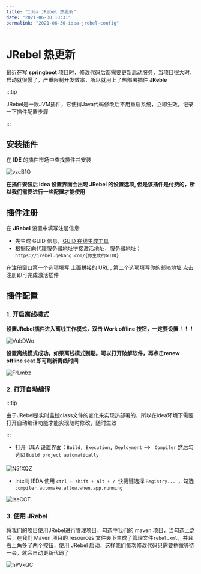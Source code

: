 ```yaml
---
title: "Idea JRebel 热更新"
date: "2021-06-30 10:31"
permalink: "2021-06-30-idea-jrebel-config"
---
```


# JRebel 热更新

最近在写 **springboot** 项目时，修改代码后都需要更新启动服务，当项目很大时，启动就很慢了，严重限制开发效率，所以就用上了热部署插件 **JReble**

:::tip

JRebel是一款JVM插件，它使得Java代码修改后不用重启系统，立即生效。记录一下插件配置步骤

:::

## 安装插件

在 **IDE** 的插件市场中查找插件并安装

![vscB1Q](https://media.zenghr.cn/blog/img/20210630/vscB1Q.png)

**在插件安装后 Idea 设置界面会出现 JRebel 的设置选项, 但是该插件是付费的，所以我们需要进行一些配置才能使用**

## 插件注册

在 **JRebel** 设置中填写注册信息:

- 先生成 GUID 信息，[GUID 在线生成工具](https://www.iamwawa.cn/guid.html)
- 根据反向代理服务器地址拼接激活地址，服务器地址：`https://jrebel.qekang.com/{你生成的GUID}`

在注册窗口第一个选项填写 上面拼接的 URL , 第二个选项填写你的邮箱地址 点击注册即可完成激活插件

## 插件配置

### 1. 开启离线模式

**设置JRebel插件进入离线工作模式，双击 Work offline 按钮，一定要设置！！！**

![VubDWo](https://media.zenghr.cn/blog/img/20210630/VubDWo.png)

**设置离线模式成功，如果离线模式到期。可以打开破解软件，再点击renew offline seat 即可刷新离线时间**

![FrLmbz](https://media.zenghr.cn/blog/img/20210630/FrLmbz.png)

### 2. 打开自动编译

:::tip

由于JRebel是实时监控class文件的变化来实现热部署的，所以在idea环境下需要打开自动编译功能才能实现随时修改，随时生效

:::

- 打开 IDEA 设置界面：`Build, Execution, Deployment` ==> ` Compiler` 然后勾选☑️  `Build project automatically`

![N5fXQZ](https://media.zenghr.cn/blog/img/20210630/N5fXQZ.png)

- Intellij IEDA 使用 `ctrl + shift + alt + / `快捷键选择 `Registry... `，勾选 `compiler.automake.allow.when.app.running`

![IseCCT](https://media.zenghr.cn/blog/img/20210630/IseCCT.png)

### 3. 使用 JRebel

将我们的项目使用JRebel进行管理项目，勾选中我们的 maven 项目，当勾选上之后，在我们 Maven 项目的 resources 文件夹下生成了管理文件`rebel.xml`，并且右上角多了两个按钮，使用 JRebel 启动，这样我们每次修改代码只需要稍微等待一会，就会自动更新代码了

![hPVkQC](https://media.zenghr.cn/blog/img/20210630/hPVkQC.png)

